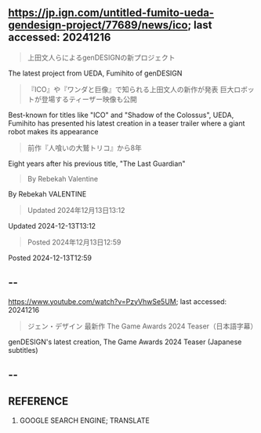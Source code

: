 ## https://jp.ign.com/untitled-fumito-ueda-gendesign-project/77689/news/ico; last accessed: 20241216

> 上田文人らによるgenDESIGNの新プロジェクト

The latest project from UEDA, Fumihito of genDESIGN

> 『ICO』や『ワンダと巨像』で知られる上田文人の新作が発表 巨大ロボットが登場するティーザー映像も公開

Best-known for titles like "ICO" and "Shadow of the Colossus", UEDA, Fumihito has presented his latest creation in a teaser trailer where a giant robot makes its appearance

> 前作『人喰いの大鷲トリコ』から8年

Eight years after his previous title, "The Last Guardian"

> By Rebekah Valentine 

By Rebekah VALENTINE

> Updated 2024年12月13日13:12

Updated 2024-12-13T13:12

> Posted 2024年12月13日12:59

Posted 2024-12-13T12:59

## --

https://www.youtube.com/watch?v=PzyVhwSe5UM; last accessed: 20241216

> ジェン・デザイン 最新作 The Game Awards 2024 Teaser（日本語字幕） 

genDESIGN's latest creation, The Game Awards 2024 Teaser (Japanese subtitles)
 
## -- 

## REFERENCE

1) GOOGLE SEARCH ENGINE; TRANSLATE
